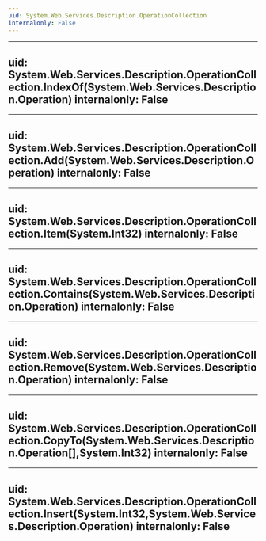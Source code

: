 ```yaml
---
uid: System.Web.Services.Description.OperationCollection
internalonly: False
---
```


---
uid: System.Web.Services.Description.OperationCollection.IndexOf(System.Web.Services.Description.Operation)
internalonly: False
---

---
uid: System.Web.Services.Description.OperationCollection.Add(System.Web.Services.Description.Operation)
internalonly: False
---

---
uid: System.Web.Services.Description.OperationCollection.Item(System.Int32)
internalonly: False
---

---
uid: System.Web.Services.Description.OperationCollection.Contains(System.Web.Services.Description.Operation)
internalonly: False
---

---
uid: System.Web.Services.Description.OperationCollection.Remove(System.Web.Services.Description.Operation)
internalonly: False
---

---
uid: System.Web.Services.Description.OperationCollection.CopyTo(System.Web.Services.Description.Operation[],System.Int32)
internalonly: False
---

---
uid: System.Web.Services.Description.OperationCollection.Insert(System.Int32,System.Web.Services.Description.Operation)
internalonly: False
---
